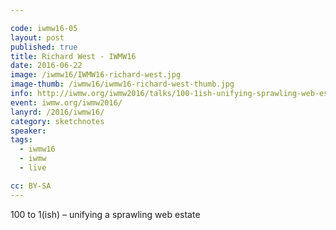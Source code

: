```yaml
---

code: iwmw16-05
layout: post
published: true
title: Richard West - IWMW16
date: 2016-06-22
image: /iwmw16/IWMW16-richard-west.jpg
image-thumb: /iwmw16/iwmw16-richard-west-thumb.jpg
info: http://iwmw.org/iwmw2016/talks/100-1ish-unifying-sprawling-web-estate/
event: iwmw.org/iwmw2016/
lanyrd: /2016/iwmw16/
category: sketchnotes
speaker:
tags:
  - iwmw16
  - iwmw
  - live

cc: BY-SA
---
```


100 to 1(ish) – unifying a sprawling web estate

